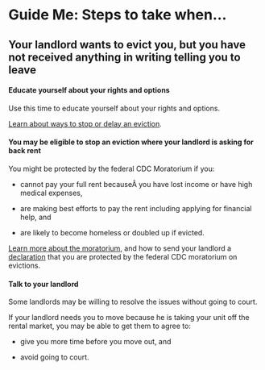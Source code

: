 Guide Me: Steps to take when...
===============================

Your landlord wants to evict you, but you have not received anything in writing telling you to leave
----------------------------------------------------------------------------------------------------

#### Educate yourself about your rights and options

Use this time to educate yourself about your rights and options.

[Learn about ways to stop or delay an eviction](https://www.masslegalhelp.org/evictions). 

#### You may be eligible to stop an eviction where your landlord is asking for back rent

You might be protected by the federal CDC Moratorium if you:

-   cannot pay your full rent becauseÂ you have lost income or have high
    medical expenses, 

-   are making best efforts to pay the rent including applying for
    financial help, and

-   are likely to become homeless or doubled up if evicted.

[Learn more about the moratorium](https://www.masslegalhelp.org/covid-19/housing), and how to send your landlord a
[declaration](https://MassLegalHelp.org/cdc-declaration.pdf) that you are protected by the federal CDC moratorium on
evictions.

#### Talk to your landlord

Some landlords may be willing to resolve the issues without going to
court.

If your landlord needs you to move because he is taking your unit off
the rental market, you may be able to get them to agree to:

-   give you more time before you move out, and

-   avoid going to court.

